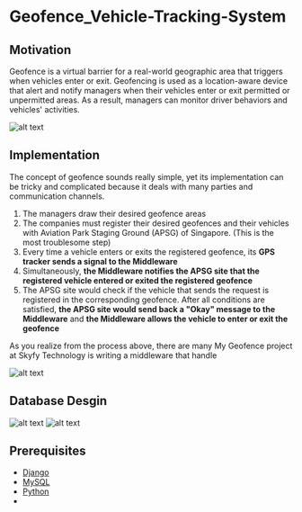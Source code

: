 # Geofence_Vehicle-Tracking-System
## Motivation
Geofence is a virtual barrier for a real-world geographic area that triggers when vehicles enter or exit. Geofencing is used as a location-aware device that alert and notify managers when their vehicles enter or exit permitted or unpermitted areas. As a result, managers can monitor driver behaviors and vehicles' activities. 

![alt text](https://user-images.githubusercontent.com/30711638/35192107-3b5d637c-fe59-11e7-9f4f-34416acaa4b9.png) 

## Implementation
The concept of geofence sounds really simple, yet its implementation can be tricky and complicated because it deals with many parties and communication channels. 
1. The managers draw their desired geofence areas 
2. The companies must register their desired geofences and their vehicles with Aviation Park Staging Ground (APSG) of Singapore. (This is the most troublesome step)
3. Every time a vehicle enters or exits the registered geofence, its **GPS tracker sends a signal to the Middleware**
4. Simultaneously, **the Middleware notifies the APSG site that the registered vehicle entered or exited the registered geofence**
5. The APSG site would check if the vehicle that sends the request is registered in the corresponding geofence. After all conditions are satisfied, **the APSG site would send back a "Okay" message to the Middleware** and **the Middleware allows the vehicle to enter or exit the geofence**

As you realize from the process above, there are many
My Geofence project at Skyfy Technology is writing a middleware that handle 

![alt text](https://user-images.githubusercontent.com/30711638/35197869-443ab886-feb4-11e7-96b9-3e4dcba0971b.png)
## Database Desgin
![alt text](https://user-images.githubusercontent.com/30711638/35198038-d2918c3e-feb6-11e7-8f91-4753900fb97d.png)
![alt text](https://user-images.githubusercontent.com/30711638/35291824-995052de-003c-11e8-8787-47dff466da06.png)
## Prerequisites
- [Django](https://www.djangoproject.com/download/)
- [MySQL](https://www.mysql.com/)
- [Python](https://www.python.org/downloads/)
-

